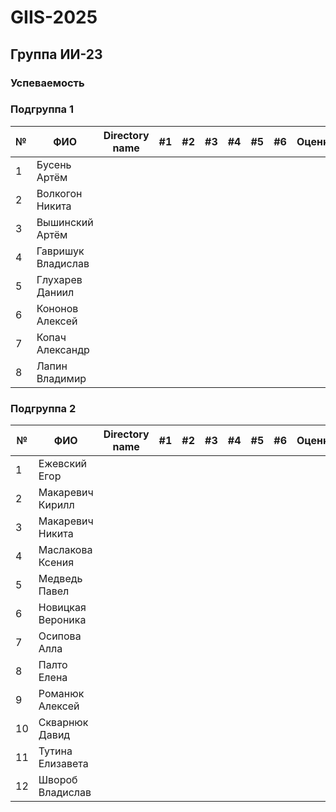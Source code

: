 # GIIS-2025

## Группа ИИ-23

### Успеваемость

### Подгруппа 1

| №  | ФИО                            | Directory name               |#1  | #2 | #3  | #4 | #5 | #6 | Оценка |
|----|--------------------------------|------------------------------|----|-----|----|-----|----|----|----|
|1|Бусень Артём|||||||||
|2|Волкогон Никита|||||||||
|3|Вышинский Артём|||||||||
|4|Гавришук Владислав|||||||||
|5|Глухарев Даниил|||||||||
|6|Кононов Алексей|||||||||
|7|Копач Александр|||||||||
|8|Лапин Владимир|||||||||

### Подгруппа 2

| №  | ФИО                            | Directory name               |#1  | #2 | #3  | #4 | #5 | #6 | Оценка |
|----|--------------------------------|------------------------------|----|-----|----|-----|----|----|----|
|1|Ежевский Егор|||||||||
|2|Макаревич Кирилл|||||||||
|3|Макаревич Никита|||||||||
|4|Маслакова Ксения|||||||||
|5|Медведь Павел|||||||||
|6|Новицкая Вероника|||||||||
|7|Осипова Алла|||||||||
|8|Палто Елена|||||||||
|9|Романюк Алексей|||||||||
|10|Скварнюк Давид|||||||||
|11|Тутина Елизавета|||||||||
|12|Швороб Владислав|||||||||
